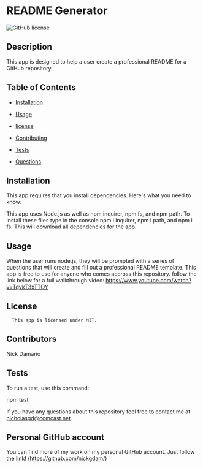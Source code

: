 # README Generator
![GitHub license](https://img.shields.io/badge/license-MIT-blue.svg)

## Description

This app is designed to help a user create a professional README for a GitHub repository.

## Table of Contents

* [Installation](#installation)

* [Usage](#usage)

* [license](#license)


* [Contributing](#contributing)

* [Tests](#tests)

* [Questions](#questions)




## Installation

This app requires that you install dependencies.  Here's what you need to know:  

This app uses Node.js as well as npm inquirer, npm fs, and npm path. To install these files type in the console npm i inquirer, npm i path, and npm i fs. This will download all dependencies for the app.

## Usage

When the user runs node.js, they will be prompted with a series of questions that will create and fill out a professional README template. This app is free to use for anyone who comes accross this repository. follow the link below for a full walkthrough video: https://www.youtube.com/watch?v=TqvkT3xTTOY 

## License 
      This app is licensed under MIT.

## Contributors

 Nick Damario

 ## Tests

 To run a test, use this command:  

 npm test

 If you have any questions about this repository feel free to contact me at nicholasgd@comcast.net.

 ## Personal GitHub account 

 You can find more of my work on my personal GitHub account.  Just follow the link!  (https://github.com/nickgdam/)
